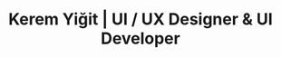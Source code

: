 ---
layout: home
title: Kerem Yiğit | UI / UX Designer & UI Developer
description: My name is Kerem, I’m a Turkey based UI/UX Designer & UI Developer with 5+ years of experience.
permalink: /
redirect_from: /index.html
redirect_to: /
---
